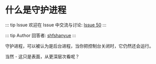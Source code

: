 # 什么是守护进程



::: tip Issue 
 欢迎在 Issue 中交流与讨论: [Issue 50](https://github.com/shfshanyue/Daily-Question/issues/50) 
:::

::: tip Author 
回答者: [shfshanyue](https://github.com/shfshanyue) 
:::

守护进程，可以被认为是后台进程，当你把控制台关闭时，它仍然还会运行。

当然 - 这只是表面，从更深层次看呢？